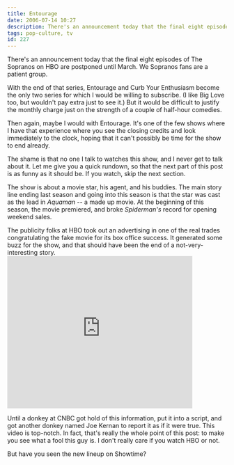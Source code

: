 ```yaml
---
title: Entourage 
date: 2006-07-14 10:27
description: There's an announcement today that the final eight episodes of The Sopranos on HBO are postponed until March.  We Sopranos fans are a patient group.  With the end of that series, Entourage and Curb Your Enthusiasm become the only two series for which I would be willing to subscribe.  (I like Big Love too, but wouldn't pay extra just to see it.)  But it would be difficult to justify the monthly charge just on the strength of a couple of half-hour comedies.
tags: pop-culture, tv
id: 227
---
```

There's an announcement today that the final eight episodes of The Sopranos on HBO are postponed until March.  We Sopranos fans are a patient group.

With the end of that series, Entourage and Curb Your Enthusiasm become the only two series for which I would be willing to subscribe.  (I like Big Love too, but wouldn't pay extra just to see it.)  But it would be difficult to justify the monthly charge just on the strength of a couple of half-hour comedies.

Then again, maybe I would with Entourage.  It's one of the few shows where I have that experience where you see the closing credits and look immediately to the clock, hoping that it can't possibly be time for the show to end already.

The shame is that no one I talk to watches this show, and I never get to talk about it.  Let me give you a quick rundown, so that the next part of this post is as funny as it should be.  If you watch, skip the next section.

The show is about a movie star, his agent, and his buddies.  The main story line ending last season and going into this season is that the star was cast as the lead in <i>Aquaman</i> -- a made up movie.  At the beginning of this season, the movie premiered, and broke <i>Spiderman's</i> record for opening weekend sales.

The publicity folks at HBO took out an advertising in one of the real trades congratulating the fake movie for its box office success.  It generated some buzz for the show, and that should have been the end of a not-very-interesting story.
<embed src="http://www.youtube.com/v/YPvorO0EGIY" type="application/x-shockwave-flash" width="425" height="350"></embed>

Until a donkey at CNBC got hold of this information, put it into a script, and got another donkey named Joe Kernan to report it as if it were true.  This video is top-notch.  In fact, that's really the whole point of this post:  to make you see what a fool this guy is.  I don't really care if you watch HBO or not.

But have you seen the new lineup on Showtime?




